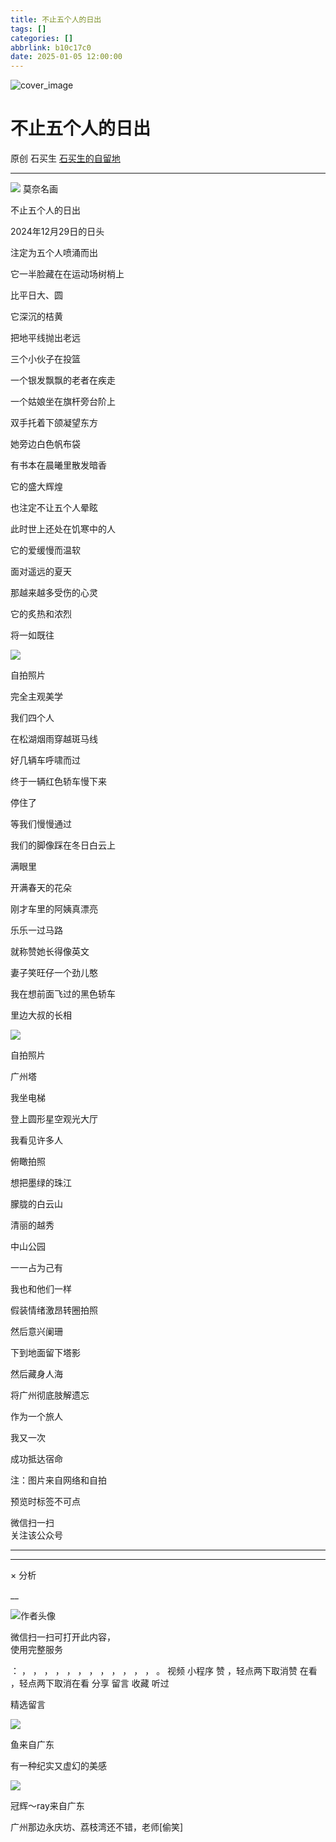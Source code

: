 ```yaml
---
title: 不止五个人的日出
tags: []
categories: []
abbrlink: b10c17c0
date: 2025-01-05 12:00:00
---
```


![cover_image](20250105不止五个人的日出/img1.jpg)

#  不止五个人的日出

原创  石买生  [ 石买生的自留地 ](javascript:void\(0\);)

__ _ _ _ _

![](20250105不止五个人的日出/img2.jpg)
莫奈名画

  

不止五个人的日出

  

2024年12月29日的日头

注定为五个人喷涌而出

  

它一半脸藏在在运动场树梢上

比平日大、圆

  

它深沉的桔黄

把地平线抛出老远

  

三个小伙子在投篮

一个银发飘飘的老者在疾走

  

一个姑娘坐在旗杆旁台阶上

双手托着下颌凝望东方

  

她旁边白色帆布袋

有书本在晨曦里散发暗香

  

它的盛大辉煌

也注定不让五个人晕眩

  

此时世上还处在饥寒中的人

它的爱缓慢而温软

  

面对遥远的夏天

那越来越多受伤的心灵

  

它的炙热和浓烈

将一如既往

  

![](20250105不止五个人的日出/img3.jpg)

自拍照片

  

完全主观美学

  

  

我们四个人

在松湖烟雨穿越斑马线

好几辆车呼啸而过

  

终于一辆红色轿车慢下来

停住了

等我们慢慢通过

  

我们的脚像踩在冬日白云上

满眼里

开满春天的花朵

  

刚才车里的阿姨真漂亮

乐乐一过马路

就称赞她长得像英文

  

妻子笑旺仔一个劲儿憨

我在想前面飞过的黑色轿车

里边大叔的长相

  

![](20250105不止五个人的日出/img4.jpg)

自拍照片

  

广州塔

  

我坐电梯

登上圆形星空观光大厅

我看见许多人

俯瞰拍照

想把墨绿的珠江

朦胧的白云山

清丽的越秀

中山公园

一一占为己有

我也和他们一样

假装情绪激昂转圈拍照

然后意兴阑珊

下到地面留下塔影

然后藏身人海

将广州彻底肢解遗忘

作为一个旅人

我又一次

成功抵达宿命

  

  

注：图片来自网络和自拍

预览时标签不可点

微信扫一扫  
关注该公众号





****



****



×  分析

__

![作者头像](shared/img1.png)

微信扫一扫可打开此内容，  
使用完整服务

：  ，  ，  ，  ，  ，  ，  ，  ，  ，  ，  ，  ，  。  视频  小程序  赞  ，轻点两下取消赞  在看  ，轻点两下取消在看
分享  留言  收藏  听过

精选留言

![](20250105不止五个人的日出/img5.jpg)

鱼来自广东

有一种纪实又虚幻的美感

![](shared/img101.jpg)

冠辉～ray来自广东

广州那边永庆坊、荔枝湾还不错，老师[偷笑]

